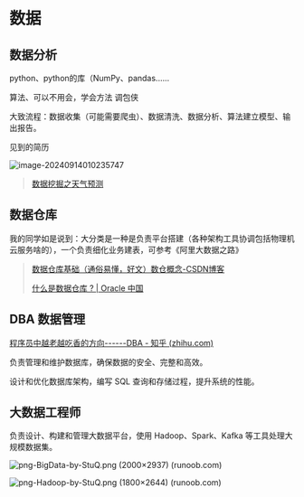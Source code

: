 # 数据

## 数据分析

python、python的库（NumPy、pandas......

算法、可以不用会，学会方法 调包侠

大致流程：数据收集（可能需要爬虫）、数据清洗、数据分析、算法建立模型、输出报告。



见到的简历

![image-20240914010235747](https://yee-1312555989.cos.ap-guangzhou.myqcloud.com//blog202409140103328.webp)

> [数据挖掘之天气预测](https://blog.kiko2568.top/posts/817b12ec.html)

## 数据仓库

我的同学如是说到：大分类是一种是负责平台搭建（各种架构工具协调包括物理机云服务啥的），一个负责细化业务建表，可参考《阿里大数据之路》

> [数据仓库基础（通俗易懂，好文）数仓概念-CSDN博客](https://blog.csdn.net/Remix_xy/article/details/125710888)
>
> [什么是数据仓库 ? | Oracle 中国](https://www.oracle.com/cn/database/what-is-a-data-warehouse/)

## DBA 数据管理



[程序员中越老越吃香的方向------DBA - 知乎 (zhihu.com)](https://zhuanlan.zhihu.com/p/123348441)

负责管理和维护数据库，确保数据的安全、完整和高效。

设计和优化数据库架构，编写 SQL 查询和存储过程，提升系统的性能。

## 大数据工程师

负责设计、构建和管理大数据平台，使用 Hadoop、Spark、Kafka 等工具处理大规模数据集。

![png-BigData-by-StuQ.png (2000×2937) (runoob.com)](https://www.runoob.com/wp-content/uploads/2016/07/png-BigData-by-StuQ.png)


![png-Hadoop-by-StuQ.png (1800×2644) (runoob.com)](https://www.runoob.com/wp-content/uploads/2016/07/png-Hadoop-by-StuQ.png)